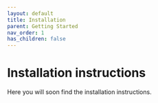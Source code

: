 ```yaml
---
layout: default
title: Installation
parent: Getting Started
nav_order: 1
has_children: false
---
```


# Installation instructions

Here you will soon find the installation instructions.
